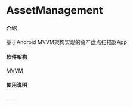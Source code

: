 # AssetManagement

#### 介绍
基于Android MVVM架构实现的资产盘点扫描器App

#### 软件架构
MVVM

#### 使用说明
<img src="http://tiebapic.baidu.com/forum/w%3D580/sign=be2fa00df7119313c743ffb855390c10/06fc08fa513d2697b482669210fbb2fb4216d8b9.jpg?tbpicau=2023-07-02-05_8823201b10ef996a070e70692f0af8b9" alt="图1" style="zoom:10%;">
<img src="http://tiebapic.baidu.com/forum/w%3D580/sign=75f1c7c2bddcd100cd9cf829428a47be/680b9d16fdfaaf51bde8ec70c95494eef11f7a82.jpg?tbpicau=2023-07-02-05_47451a99a0fd54c06438d7dc3143c60a" alt="图2" style="zoom:10%;" />
<img src="http://tiebapic.baidu.com/forum/w%3D580/sign=a8ea89ffffa1cd1105b672288913c8b0/5beaaf51f3deb48fdc62cc11b51f3a292cf57882.jpg?tbpicau=2023-07-02-05_6a90e16ab681cbb63c9668970b7405b8" alt="图3" style="zoom:10%;" />
<img src="http://tiebapic.baidu.com/forum/w%3D580/sign=bb357ed2912a283443a636036bb4c92e/0f114c086e061d95d11759f73ef40ad163d9cab9.jpg?tbpicau=2023-07-02-05_ae6405d696cc8ed2d0b54b321b4e59da" alt="图4" style="zoom:10%;" />
